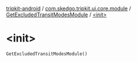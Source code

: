 [tripkit-android](../../index.md) / [com.skedgo.tripkit.ui.core.module](../index.md) / [GetExcludedTransitModesModule](index.md) / [&lt;init&gt;](./-init-.md)

# &lt;init&gt;

`GetExcludedTransitModesModule()`